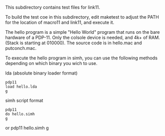 This subdirectory contains test files for link11.


To build the test coe in this subdirectory, edit maketest to adjust
the PATH for the location of macro11 and link11, and execute it.


The hello program is a simple "Hello World" program that runs on
the bare hardware of a PDP-11. Only the colsole device is needed,
and 4k+ of RAM. (Stack is starting at  010000). The source code is
in hello.mac and putconch.mac.

To execute the hello program in simh, you can use the following
methods depending on which binary you wich to use.

lda (absolute binary loader format)

	pdp11
	load hello.lda
	g


simh script format

	pdp11
	do hello.simh
	g

or
	pdp11 hello.simh
	g

